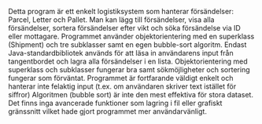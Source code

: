 Detta program är ett enkelt logistiksystem som hanterar försändelser: Parcel, Letter och Pallet.
Man kan lägg till försändelser, visa alla försändelser, sortera försändelser efter vikt och söka försändelse via ID eller mottagare.
Programmet använder objektorientering med en superklass (Shipment) och tre subklasser samt en egen bubble-sort algoritm. 
Endast Java-standardbibliotek används för att läsa in användarens input från tangentbordet och lagra alla försändelser i en lista.
Objektorientering med superklass och subklasser fungerar bra samt sökmöjligheter och sortering fungerar som förväntat.
Programmet är fortfarande väldigt enkelt och hanterar inte felaktig input (t.ex. om användaren skriver text istället för siffror)
Algoritmen (bubble sort) är inte den mest effektiva för stora dataset.
Det finns inga avancerade funktioner som lagring i fil eller grafiskt gränssnitt vilket hade gjort programmet mer användarvänligt.
